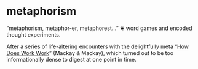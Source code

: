 # metaphorism
“metaphorism, metaphor-er, metaphorest...” ❦ word games and encoded thought experiments.

After a series of life-altering encounters with the delightfully meta “[How Does Work Work](http://www.inference.phy.cam.ac.uk/mackay/presentations/WORK/index.html)” (Mackay & Mackay), which turned out to be too informationally dense to digest at one point in time.
